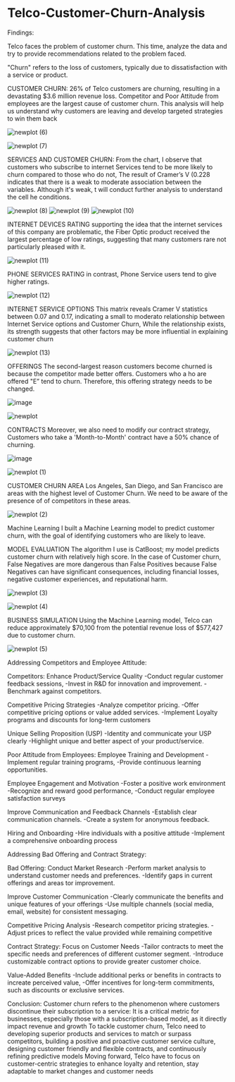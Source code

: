 # Telco-Customer-Churn-Analysis
Findings:

Telco faces the problem of customer churn. This time, analyze the data and try to provide recommendations related to the problem faced.

"Churn" refers to the loss of customers, typically due to dissatisfaction with a service or product.

CUSTOMER CHURN:
26% of Telco customers are churning, resulting in a devastating $3.6 million revenue loss.
Competitor and Poor Attitude from employees are the largest cause of customer churn. This analysis will help us
understand why customers are leaving and develop targeted strategies to win them back

![newplot (6)](https://github.com/khorkina/Telco-Customer-Churn-Analysis/assets/166530415/d54a19a7-a0fa-4d6c-8637-00f5696fe63e)

![newplot (7)](https://github.com/khorkina/Telco-Customer-Churn-Analysis/assets/166530415/06e04cfe-aed0-40d4-90b9-401e6549aa38)


SERVICES AND CUSTOMER CHURN:
From the chart, I observe that customers who subscribe to internet Services tend to be more likely to churn compared to those who do not, The result of Cramer’s V (0.228 indicates that there is a weak to moderate association between the variables. Although it's weak, t will conduct further analysis to understand the cell he conditions.

![newplot (8)](https://github.com/khorkina/Telco-Customer-Churn-Analysis/assets/166530415/f7e74110-d6b3-4c65-bcc9-60384c6bd71f)
![newplot (9)](https://github.com/khorkina/Telco-Customer-Churn-Analysis/assets/166530415/f1f255a7-d366-4533-96bb-308675dac207)
![newplot (10)](https://github.com/khorkina/Telco-Customer-Churn-Analysis/assets/166530415/66d159e2-db54-404f-bd3b-c84c0ef8d625)

INTERNET DEVICES RATING
supporting the idea that the internet services of this company are problematic, the Fiber Optic product received the largest percentage of low ratings, suggesting that many customers rare not particularly pleased with it.

![newplot (11)](https://github.com/khorkina/Telco-Customer-Churn-Analysis/assets/166530415/6951eabc-e515-442b-bd63-bb002e9496ab)


PHONE SERVICES RATING
in contrast, Phone Service users tend to give higher ratings.

![newplot (12)](https://github.com/khorkina/Telco-Customer-Churn-Analysis/assets/166530415/d7cadeff-6922-4ccd-bf9b-d9da87902fc2)


INTERNET SERVICE OPTIONS
This matrix reveals Cramer V statistics between 0.07 and 0.17, indicating a small to moderato relationship between Internet Service options and Customer Churn, While the relationship exists, its strength suggests that other factors may be more influential in explaining customer churn

![newplot (13)](https://github.com/khorkina/Telco-Customer-Churn-Analysis/assets/166530415/db02c36c-c901-4171-af45-c48d296139f5)


OFFERINGS
The second-largest reason customers become churned is because the competitor made better offers. Customers who a ho are offered "E” tend to churn. Therefore, this offering strategy needs to be changed.

![image](https://github.com/khorkina/Telco-Customer-Churn-Analysis/assets/166530415/dc85d312-72d7-41cf-ab23-9e13485ff3b8)

![newplot](https://github.com/khorkina/Telco-Customer-Churn-Analysis/assets/166530415/1de93049-ed66-43d0-b0de-81aaaf3f6c3f)

CONTRACTS
Moreover, we also need to modify our contract strategy, Customers who take a 'Month-to-Month' contract have a 50% chance of churning.

![image](https://github.com/khorkina/Telco-Customer-Churn-Analysis/assets/166530415/8a12b74b-5057-473b-b21d-276458d05e7b)

![newplot (1)](https://github.com/khorkina/Telco-Customer-Churn-Analysis/assets/166530415/d06aa810-d473-4c06-8771-3d3a3021cdb9)

CUSTOMER CHURN AREA
Los Angeles, San Diego, and San Francisco are areas with the highest level of Customer Churn. We need to be aware of the presence of of competitors in these areas.

![newplot (2)](https://github.com/khorkina/Telco-Customer-Churn-Analysis/assets/166530415/528813c1-0c80-4b7b-bae6-f4320da6e2c2)

Machine Learning
I built a Machine Learning model to predict customer churn, with the goal of identifying customers who are likely to leave.

MODEL EVALUATION
The algorithm I use is CatBoost; my model predicts customer churn with relatively high score.
In the case of Customer churn, False Negatives are more dangerous than False Positives because False Negatives can
have significant consequences, including financial losses, negative customer experiences, and reputational harm.

![newplot (3)](https://github.com/khorkina/Telco-Customer-Churn-Analysis/assets/166530415/16465ea7-6cf0-4d48-9bcb-7fa52fd0de4e)

![newplot (4)](https://github.com/khorkina/Telco-Customer-Churn-Analysis/assets/166530415/89722b0d-961f-448b-8388-06f06833579b)

BUSINESS SIMULATION
Using the Machine Learning model, Telco can reduce approximately $70,100 from the potential revenue loss of $577,427 due to customer churn.

![newplot (5)](https://github.com/khorkina/Telco-Customer-Churn-Analysis/assets/166530415/10f8948a-b155-4f70-ac61-ebf20913ce1a)

Addressing Competitors and Employee Attitude:

Competitors:
Enhance Product/Service Quality 
-Conduct regular customer feedback sessions, 
-Invest in R&D for innovation and improvement. 
-Benchmark against competitors.

Competitive Pricing Strategies
-Analyze competitor pricing.
-Offer competitive pricing options or value added services. 
-Implement Loyalty programs and discounts for long-term customers

Unique Selling Proposition (USP)
-Identity and communicate your USP clearly 
-Highlight unique and better aspect of your product/service.

Poor Attitude from Employees:
Employee Training and Development 
-Implement regular training programs, 
-Provide continuous learning opportunities.

Employee Engagement and Motivation
-Foster a positive work environment 
-Recognize and reward good performance, 
-Conduct regular employee satisfaction surveys

Improve Communication and Feedback Channels 
-Establish clear communication channels. 
-Create a system for anonymous feedback. 

Hiring and Onboarding
-Hire individuals with a positive attitude 
-Implement a comprehensive onboarding process

Addressing Bad Offering and Contract Strategy:

Bad Offering:
Conduct Market Research
-Perform market analysis to understand customer needs and preferences.
-Identify gaps in current offerings and areas tor improvement.

Improve Customer Communication 
-Clearly communicate the benefits and unique features of your offerings 
-Use multiple channels (social media, email, website) for consistent messaging.

Competitive Pricing Analysis
-Research competitor pricing strategies. 
-Adjust prices to reflect the value provided while remaining competitive

Contract Strategy:
Focus on Customer Needs
-Tailor contracts to meet the specific needs and preferences of different customer segment. -Introduce customizable contract options to provide greater customer choice.

Value-Added Benefits
-Include additional perks or benefits in contracts to increate perceived value, 
-Offer incentives for long-term commitments, such as discounts or exclusive services.

Conclusion:
Customer churn refers to the phenomenon where customers discontinue their subscription to a service: It is a critical metric for businesses, especially those with a subscription-based model, as it directly impact revenue and growth
To tackle customer churn, Telco need to developing superior products and services to match or surpass competitors, building a positive and proactive customer service culture, designing customer friendly and flexible contracts, and continuously refining predictive models
Moving forward, Telco have to focus on customer-centric strategies to enhance loyalty and retention, stay adaptable to market changes and customer needs











